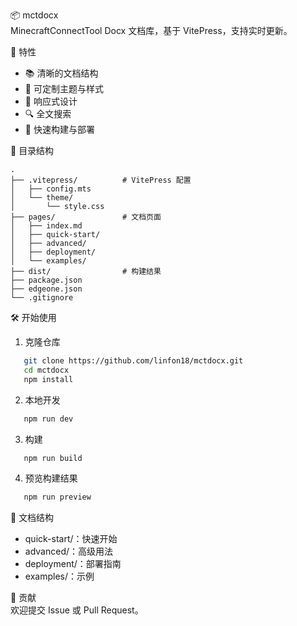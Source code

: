 📦 mctdocx  
MinecraftConnectTool Docx 文档库，基于 VitePress，支持实时更新。

🎯 特性  
- 📚 清晰的文档结构  
- 🎨 可定制主题与样式  
- 📱 响应式设计  
- 🔍 全文搜索  
- 🚀 快速构建与部署  

📁 目录结构  

```
.
├── .vitepress/          # VitePress 配置
│   ├── config.mts
│   └── theme/
│       └── style.css
├── pages/               # 文档页面
│   ├── index.md
│   ├── quick-start/
│   ├── advanced/
│   ├── deployment/
│   └── examples/
├── dist/                # 构建结果
├── package.json
├── edgeone.json
└── .gitignore
```

🛠️ 开始使用  
1. 克隆仓库  
   
```bash
   git clone https://github.com/linfon18/mctdocx.git
   cd mctdocx
   npm install
   ```

2. 本地开发  
   
```bash
   npm run dev
   ```

3. 构建  
   
```bash
   npm run build
   ```

4. 预览构建结果  
   
```bash
   npm run preview
   ```

📖 文档结构  
- quick-start/：快速开始  
- advanced/：高级用法  
- deployment/：部署指南  
- examples/：示例  

🤝 贡献  
欢迎提交 Issue 或 Pull Request。
